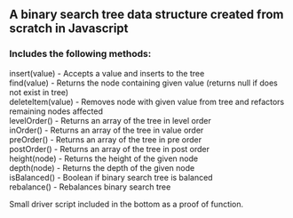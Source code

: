 ## A binary search tree data structure created from scratch in Javascript

### Includes the following methods:  

insert(value) - Accepts a value and inserts to the tree  
find(value) - Returns the node containing given value (returns null if does not exist in tree)  
deleteItem(value) - Removes node with given value from tree and refactors remaining nodes affected  
levelOrder() - Returns an array of the tree in level order  
inOrder() - Returns an array of the tree in value order  
preOrder() - Returns an array of the tree in pre order  
postOrder() - Returns an array of the tree in post order  
height(node) - Returns the height of the given node  
depth(node) - Returns the depth of the given node  
isBalanced() - Boolean if binary search tree is balanced  
rebalance() - Rebalances binary search tree  
 
Small driver script included in the bottom as a proof of function.
